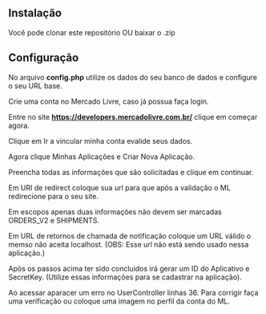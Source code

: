 ## Instalação
Você pode clonar este repositório OU baixar o .zip

## Configuração
No arquivo **config.php** utilize os dados do seu banco de dados e configure o seu URL base.

Crie uma conta no Mercado Livre, caso já possua faça login.

Entre no site **https://developers.mercadolivre.com.br/** clique em começar agora.

Clique em Ir a vincular minha conta evalide seus dados.

Agora clique Minhas Aplicações e Criar Nova Aplicação.

Preencha todas as informações que são solicitadas e clique em continuar.

Em URI de redirect coloque sua url para que após a validação o ML redirecione para o seu site.

Em escopos apenas duas informações não devem ser marcadas ORDERS_V2 e SHIPMENTS.

Em URL de retornos de chamada de notificação coloque um URL válido o memso não aceita localhost. (OBS: Esse url não está sendo usado nessa aplicação.)

Após os passos acima ter sido concluidos irá gerar um ID do Aplicativo e SecretKey. (Utilize essas informações para se cadastrar na aplicação).

Ao acessar aparacer um erro no UserController linhas 36. Para corrigir faça uma verificação ou coloque uma imagem no perfil da conta do ML.